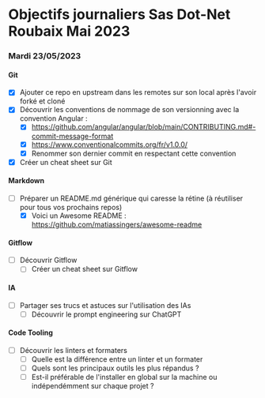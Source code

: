 # Objectifs journaliers Sas Dot-Net Roubaix Mai 2023

### Mardi 23/05/2023

#### Git

- [x] Ajouter ce repo en upstream dans les remotes sur son local après l'avoir forké et cloné
- [x] Découvrir les conventions de nommage de son versionning avec la convention Angular :
  - [x] https://github.com/angular/angular/blob/main/CONTRIBUTING.md#-commit-message-format
  - [x] https://www.conventionalcommits.org/fr/v1.0.0/
  - [x] Renommer son dernier commit en respectant cette convention
- [x] Créer un cheat sheet sur Git

#### Markdown

- [ ] Préparer un README.md générique qui caresse la rétine (à réutiliser pour tous vos prochains repos)
  - [x] Voici un Awesome README : https://github.com/matiassingers/awesome-readme

#### Gitflow

- [ ] Découvrir Gitflow
  - [ ] Créer un cheat sheet sur Gitflow

#### IA

- [ ] Partager ses trucs et astuces sur l'utilisation des IAs
  - [ ] Découvrir le prompt engineering sur ChatGPT

#### Code Tooling

- [ ] Découvrir les linters et formaters
  - [ ] Quelle est la différence entre un linter et un formater
  - [ ] Quels sont les principaux outils les plus répandus ?
  - [ ] Est-il préférable de l'installer en global sur la machine ou indépendémment sur chaque projet ?
